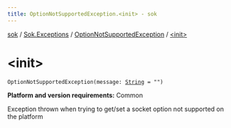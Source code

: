 ```yaml
---
title: OptionNotSupportedException.<init> - sok
---
```


[sok](../../index.html) / [Sok.Exceptions](../index.html) / [OptionNotSupportedException](index.html) / [&lt;init&gt;](./-init-.html)

# &lt;init&gt;

`OptionNotSupportedException(message: `[`String`](https://kotlinlang.org/api/latest/jvm/stdlib/kotlin/-string/index.html)` = "")`

**Platform and version requirements:** Common

Exception thrown when trying to get/set a socket option not supported on the platform

